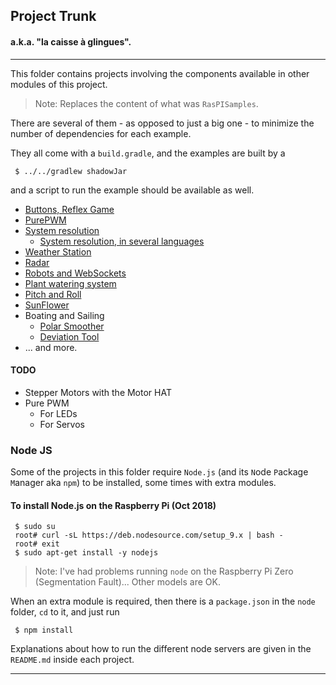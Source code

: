 ## Project Trunk
#### a.k.a. "la caisse &agrave; glingues".
---
This folder contains projects involving the components available in other modules of this project.
> Note: Replaces the content of what was `RasPISamples`.

There are several of them - as opposed to just a big one - to minimize the number
of dependencies for each example.

They all come with a `build.gradle`, and the examples are built by a
```
 $ ../../gradlew shadowJar
```
and a script to run the example should be available as well.

- [Buttons, Reflex Game](Button.Reflex)
- [PurePWM](PurePWM)
- [System resolution](System.Languages)
    - [System resolution, in several languages](System.Languages/LanguageComparison.md)
- [Weather Station](Weather.Station)
- [Radar](RasPiRadar)
- [Robots and WebSockets](Motors)
- [Plant watering system](PlantWateringSystem)
- [Pitch and Roll](LSM303)
- [SunFlower](SunFlower)
- Boating and Sailing
  - [Polar Smoother](./PolarSmoother)
  - [Deviation Tool](Deviation.Tool)
- ... and more.

#### TODO
- Stepper Motors with the Motor HAT
- Pure PWM
    - For LEDs
    - For Servos

### Node JS
Some of the projects in this folder require `Node.js` (and its `N`ode `P`ackage `M`anager aka `npm`) to be installed, some times with extra modules.

#### To install Node.js on the Raspberry Pi (Oct 2018)
```
 $ sudo su
 root# curl -sL https://deb.nodesource.com/setup_9.x | bash -
 root# exit
 $ sudo apt-get install -y nodejs
```

> Note: I've had problems running `node` on the Raspberry Pi Zero (Segmentation Fault)...
> Other models are OK.

When an extra module is required, then there is a `package.json` in the `node ` folder, `cd` to it, and
 just run
```
 $ npm install
```
Explanations about how to run the different node servers are given in the `README.md` inside each project.

---

